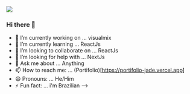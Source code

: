 <img src="https://i.pinimg.com/originals/e4/26/70/e426702edf874b181aced1e2fa5c6cde.gif" />

### Hi there 👋

- 🔭 I’m currently working on ... visualmix
- 🌱 I’m currently learning ... ReactJs
- 👯 I’m looking to collaborate on ... ReactJs
- 🤔 I’m looking for help with ... NextJs
- 💬 Ask me about ... Anything
- 📫 How to reach me: ... (Portifolio)[https://portifolio-jade.vercel.app]
- 😄 Pronouns: ... He/Him
- ⚡ Fun fact: ... i'm Brazilian
-->

